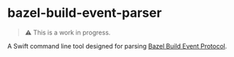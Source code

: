 # bazel-build-event-parser

> ⚠️ This is a work in progress.

A Swift command line tool designed for parsing [Bazel Build Event Protocol](https://bazel.build/remote/bep).

